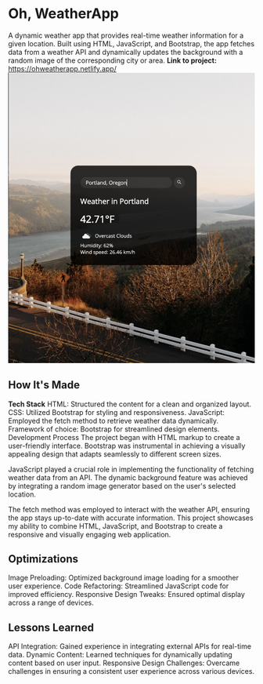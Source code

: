 # Oh, WeatherApp
A dynamic weather app that provides real-time weather information for a given location. Built using HTML, JavaScript, and Bootstrap, the app fetches data from a weather API and dynamically updates the background with a random image of the corresponding city or area.
**Link to project:** https://ohweatherapp.netlify.app/
![image](https://github.com/StewedDownSteve/APIWeatherApp/blob/main/Screen%20Shot%202024-02-16%20at%201.34.53%20PM.png)

## How It's Made
**Tech Stack**
HTML: Structured the content for a clean and organized layout.
CSS: Utilized Bootstrap for styling and responsiveness.
JavaScript: Employed the fetch method to retrieve weather data dynamically.
Framework of choice: Bootstrap for streamlined design elements.
Development Process
The project began with HTML markup to create a user-friendly interface. Bootstrap was instrumental in achieving a visually appealing design that adapts seamlessly to different screen sizes.

JavaScript played a crucial role in implementing the functionality of fetching weather data from an API. The dynamic background feature was achieved by integrating a random image generator based on the user's selected location.

The fetch method was employed to interact with the weather API, ensuring the app stays up-to-date with accurate information. This project showcases my ability to combine HTML, JavaScript, and Bootstrap to create a responsive and visually engaging web application.

## Optimizations
Image Preloading: Optimized background image loading for a smoother user experience.
Code Refactoring: Streamlined JavaScript code for improved efficiency.
Responsive Design Tweaks: Ensured optimal display across a range of devices.

## Lessons Learned
API Integration: Gained experience in integrating external APIs for real-time data.
Dynamic Content: Learned techniques for dynamically updating content based on user input.
Responsive Design Challenges: Overcame challenges in ensuring a consistent user experience across various devices.
